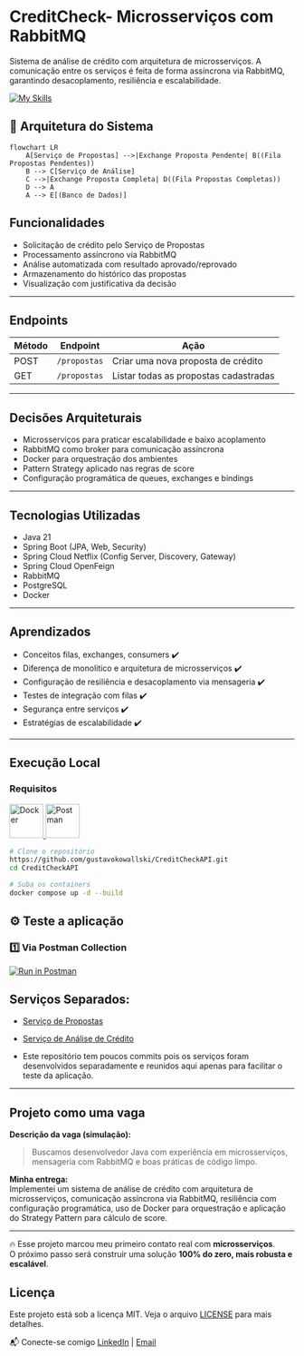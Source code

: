 # CreditCheck- Microsserviços com RabbitMQ

Sistema de análise de crédito com arquitetura de microsserviços. A comunicação entre os serviços é feita de forma assíncrona via RabbitMQ, garantindo desacoplamento, resiliência e escalabilidade.  

[![My Skills](https://skillicons.dev/icons?i=java,spring,postgres,rabbitmq)](https://skillicons.dev)


## 🔄 Arquitetura do Sistema
```mermaid
flowchart LR
    A[Serviço de Propostas] -->|Exchange Proposta Pendente| B((Fila Propostas Pendentes))
    B --> C[Serviço de Análise]
    C -->|Exchange Proposta Completa| D((Fila Propostas Completas))
    D --> A
    A --> E[(Banco de Dados)]
```

## Funcionalidades

- Solicitação de crédito pelo Serviço de Propostas  
- Processamento assíncrono via RabbitMQ  
- Análise automatizada com resultado aprovado/reprovado  
- Armazenamento do histórico das propostas  
- Visualização com justificativa da decisão  

---

## Endpoints

| Método | Endpoint     | Ação                                 |
|--------|--------------|--------------------------------------|
| POST   | `/propostas` | Criar uma nova proposta de crédito   |
| GET    | `/propostas` | Listar todas as propostas cadastradas |

---

## Decisões Arquiteturais

- Microsserviços para praticar escalabilidade e baixo acoplamento  
- RabbitMQ como broker para comunicação assíncrona  
- Docker para orquestração dos ambientes  
- Pattern Strategy aplicado nas regras de score  
- Configuração programática de queues, exchanges e bindings  

---

## Tecnologias Utilizadas

- Java 21  
- Spring Boot (JPA, Web, Security)  
- Spring Cloud Netflix (Config Server, Discovery, Gateway)  
- Spring Cloud OpenFeign  
- RabbitMQ  
- PostgreSQL  
- Docker  

---

## Aprendizados
- Conceitos filas, exchanges, consumers ✔️
- Diferença de monolitico e arquitetura de microsserviços ✔️
- Configuração de resiliência e desacoplamento via mensageria ✔️
- Testes de integração com filas ✔️
- Segurança entre serviços ✔️
- Estratégias de escalabilidade ✔️ 

---

## Execução Local

### Requisitos

<p align="left">
  <a href="https://www.docker.com/">
    <img src="https://www.vectorlogo.zone/logos/docker/docker-official.svg" alt="Docker" width="60" height="60"/>
  </a>
  <a href="https://www.postman.com/">
    <img src="https://www.vectorlogo.zone/logos/getpostman/getpostman-icon.svg" alt="Postman" width="60" height="60"/>
  </a>
</p>

```bash
# Clone o repositório
https://github.com/gustavokowallski/CreditCheckAPI.git
cd CreditCheckAPI

# Suba os containers
docker compose up -d --build
```

## ⚙️ Teste a aplicação


### 1️⃣ Via Postman Collection
[![Run in Postman](https://run.pstmn.io/button.svg)](https://nawszera.postman.co/workspace/nawszera's-Workspace~ea6779bc-203d-4c77-8395-e87a3f1091fa/request/45108000-ac49d0f5-af68-43ff-bdeb-6e6618b4cc11?action=share&creator=45108000&ctx=documentation&active-environment=45108000-ee357952-f911-405a-9337-066beac8e080)


## Serviços Separados:

- [Serviço de Propostas](https://github.com/gustavokowallski/Proposta-app-)  
- [Serviço de Análise de Crédito](https://github.com/gustavokowallski/Analise-credito-app)  

- Este repositório tem poucos commits pois os serviços foram desenvolvidos separadamente e reunidos aqui apenas para facilitar o teste da aplicação.
---
## Projeto como uma vaga

**Descrição da vaga (simulação):**  
> Buscamos desenvolvedor Java com experiência em microsserviços, mensageria com RabbitMQ e boas práticas de código limpo.

**Minha entrega:**  
Implementei um sistema de análise de crédito com arquitetura de microsserviços, comunicação assíncrona via RabbitMQ, resiliência com configuração programática, uso de Docker para orquestração e aplicação do Strategy Pattern para cálculo de score.

---

🔥 Esse projeto marcou meu primeiro contato real com **microsserviços**.  
O próximo passo será construir uma solução **100% do zero, mais robusta e escalável**.

## Licença
Este projeto está sob a licença MIT. Veja o arquivo [LICENSE](LICENSE) para mais detalhes. <p>📬 Conecte-se comigo 
  <a href="https://www.linkedin.com/in/gustavokowalski/" target="_blank">LinkedIn</a> | 
  <a href="mailto:kkowalskigustavo@gmail.com">Email</a>
</p>


